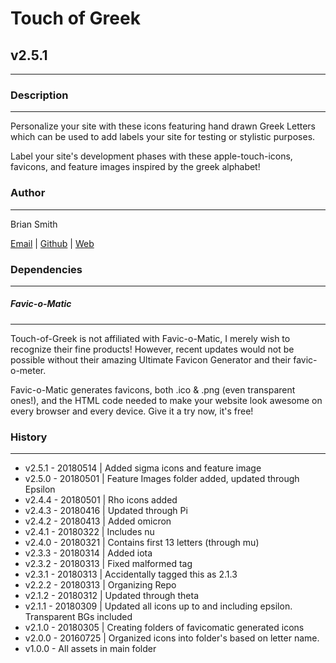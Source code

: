 # Touch of Greek
## v2.5.1
---

### Description
---

Personalize your site with these icons featuring hand drawn Greek Letters which can be used to add labels your site for testing or stylistic purposes.

Label your site's development phases with these apple-touch-icons, favicons, and feature images inspired by the greek alphabet!


### Author
---

Brian Smith

[Email](mailto:picketfence14@gmail.com) | [Github](http://github.com/picketfence14) | [Web](http://www.brianandrewsmith.me)


### Dependencies
---

##### Favic-o-Matic
---

Touch-of-Greek is not affiliated with Favic-o-Matic, I merely wish to recognize their fine products! However, recent updates would not be possible without their amazing Ultimate Favicon Generator and their favic-o-meter.

Favic-o-Matic generates favicons, both .ico & .png (even transparent ones!), and the HTML code needed to make your website look awesome on every browser and every device.
Give it a try now, it's free!



### History
---
 - v2.5.1 - 20180514 | Added sigma icons and feature image
 - v2.5.0 - 20180501 | Feature Images folder added, updated through Epsilon
 - v2.4.4 - 20180501 | Rho icons added
 - v2.4.3 - 20180416 | Updated through Pi
 - v2.4.2 - 20180413 | Added omicron
 - v2.4.1 - 20180322 | Includes nu
 - v2.4.0 - 20180321 | Contains first 13 letters (through mu)
 - v2.3.3 - 20180314 | Added iota
 - v2.3.2 - 20180313 | Fixed malformed tag
 - v2.3.1 - 20180313 | Accidentally tagged this as 2.1.3
 - v2.2.2 - 20180313 | Organizing Repo
 - v2.1.2 - 20180312 | Updated through theta
 - v2.1.1 - 20180309 | Updated all icons up to and including epsilon. Transparent BGs included
 - v2.1.0 - 20180305 | Creating folders of favicomatic generated icons
 - v2.0.0 - 20160725 | Organized icons into folder's based on letter name.
 - v1.0.0 - All assets in main folder
